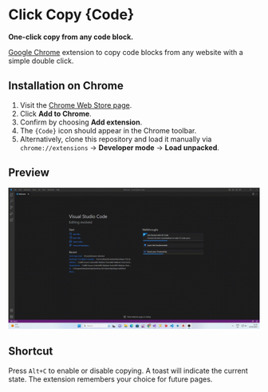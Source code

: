 # Click Copy {Code}

**One-click copy from any code block.**

[Google Chrome](https://chrome.google.com/webstore/detail/click-copy-%7Bcode%7D/kjbnobdekbdpankopjnpjklfgklhcjeo) extension to copy code blocks from any website with a simple double click.

## Installation on Chrome

1. Visit the [Chrome Web Store page](https://chrome.google.com/webstore/detail/click-copy-%7Bcode%7D/kjbnobdekbdpankopjnpjklfgklhcjeo).
2. Click **Add to Chrome**.
3. Confirm by choosing **Add extension**.
4. The `{Code}` icon should appear in the Chrome toolbar.
5. Alternatively, clone this repository and load it manually via `chrome://extensions` → **Developer mode** → **Load unpacked**.

## Preview

![Preview of how plugin works](preview.gif)

## Shortcut

Press `Alt+C` to enable or disable copying. A toast will indicate the current state.
The extension remembers your choice for future pages.
